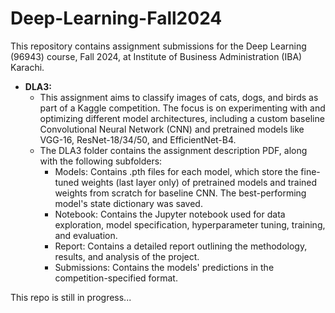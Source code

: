 # Deep-Learning-Fall2024
This repository contains assignment submissions for the Deep Learning (96943) course, Fall 2024, at Institute of Business Administration (IBA) Karachi.

* **DLA3:**
  * This assignment aims to classify images of cats, dogs, and birds as part of a Kaggle competition. The focus is on experimenting with and optimizing different model architectures, including a custom baseline Convolutional Neural Network (CNN) and pretrained models like VGG-16, ResNet-18/34/50, and EfficientNet-B4.
  * The DLA3 folder contains the assignment description PDF, along with the following subfolders:
    * Models: Contains .pth files for each model, which store the fine-tuned weights (last layer only) of pretrained models and trained weights from scratch for baseline CNN. The best-performing model's state dictionary was saved.
    * Notebook: Contains the Jupyter notebook used for data exploration, model specification, hyperparameter tuning, training, and evaluation.
    * Report: Contains a detailed report outlining the methodology, results, and analysis of the project.
    * Submissions: Contains the models' predictions in the competition-specified format.

This repo is still in progress...
